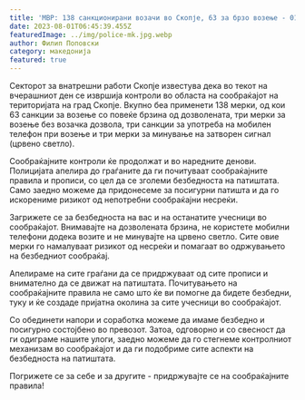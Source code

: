 ```yaml
---
title: 'МВР: 138 санкционирани возачи во Скопје, 63 за брзо возење - 01 АВГУСТ 2023'
date: 2023-08-01T06:45:39.455Z
featuredImage: ../img/police-mk.jpg.webp
author: Филип Поповски
category: македонија
featured: true
---
```

Секторот за внатрешни работи Скопје известува дека во текот на вчерашниот ден се извршија контроли во областа на сообраќајот на територијата на град Скопје. Вкупно беа применети 138 мерки, од кои 63 санкции за возење со повеќе брзина од дозволената, три мерки за возење без возачка дозвола, три санкции за употреба на мобилен телефон при возење и три мерки за минување на затворен сигнал (црвено светло).

Сообраќајните контроли ќе продолжат и во наредните денови. Полицијата апелира до граѓаните да ги почитуваат сообраќајните правила и прописи, со цел да се зголеми безбедноста на патиштата. Само заедно можеме да придонесеме за посигурни патишта и да го искорениме ризикот од непотребни сообраќајни несреќи.

Загрижете се за безбедноста на вас и на останатите учесници во сообраќајот. Внимавајте на дозволената брзина, не користете мобилни телефони додека возите и не минувајте на црвено светло. Сите овие мерки го намалуваат ризикот од несреќи и помагаат во одржувањето на безбедниот сообраќај.

Апелираме на сите граѓани да се придржуваат од сите прописи и внимателно да се движат на патиштата. Почитувањето на сообраќајните правила не само што ќе ви помогне да бидете безбедни, туку и ќе создаде пријатна околина за сите учесници во сообраќајот.

Со обединети напори и соработка можеме да имаме безбедно и посигурно состојбено во превозот. Затоа, одговорно и со свесност да ги одиграме нашите улоги, заедно можеме да го стегнеме контролниот механизам во сообраќајот и да ги подобриме сите аспекти на безбедноста на патиштата.

Погрижете се за себе и за другите - придржувајте се на сообраќајните правила!
